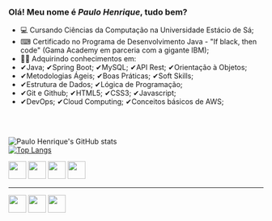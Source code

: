 ### Olá! Meu nome é <em><strong>Paulo Henrique</em></strong>, tudo bem?


  - 💻 Cursando Ciências da Computação na Universidade Estácio de Sá;
  - ⌨ Certificado no Programa de Desenvolvimento Java - "If black, then code" (Gama Academy em parceria com a gigante IBM);
  - 👨‍🎓 Adquirindo conhecimentos em:
  - ✔Java; ✔Spring Boot; ✔MySQL; ✔API Rest; ✔Orientação à Objetos;
  - ✔Metodologias Ágeis;  ✔Boas Práticas; ✔Soft Skills;   
  - ✔Estrutura de Dados;  ✔Lógica de Programação;
  - ✔Git e Github; ✔HTML5;  ✔CSS3;  ✔Javascript;
  - ✔DevOps; ✔Cloud Computing; ✔Conceitos básicos de AWS;
  
<br>
<br>
   
![Paulo Henrique's GitHub stats](https://github-readme-stats.vercel.app/api?username=paulohenrique3140&theme=radical&show_icons=true) <br>
[![Top Langs](https://github-readme-stats.vercel.app/api/top-langs/?username=paulohenrique3140&layout=compact&theme=radical)](https://github.com/anuraghazra/github-readme-stats)
<div style="display: inline_block">
  <img height="35em" src="https://cdn.jsdelivr.net/gh/devicons/devicon/icons/html5/html5-plain.svg" />
  <img height="35em" src="https://cdn.jsdelivr.net/gh/devicons/devicon/icons/css3/css3-original.svg" />
  <img height="35em" src="https://cdn.jsdelivr.net/gh/devicons/devicon/icons/javascript/javascript-plain.svg" />
  <img height="35em" src="https://cdn.jsdelivr.net/gh/devicons/devicon/icons/java/java-plain.svg" />
</div>

<hr />
<div style="display: inline_block">
  <a href="https://www.linkedin.com/in/paulohenrique3140/" target="_blank"><img height="35em" src="https://cdn.jsdelivr.net/gh/devicons/devicon/icons/linkedin/linkedin-original.svg" /></a>
  <a href="https://wa.me/5511934069298" target="_blank"><img height="35em" src="https://cdn.pixabay.com/photo/2015/08/03/13/58/soon-873316_1280.png"></a>
  <a href="mailto:paulohenrique3140@outlook.com" target="_blank"><img height="35em" src="https://cdn-icons-png.flaticon.com/512/552/552486.png"></a>
                                                             
</div>




